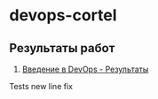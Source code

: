 # devops-cortel

## Результаты работ

1. [Введение в DevOps - Результаты](./01-intro-rez/)

Tests new line fix